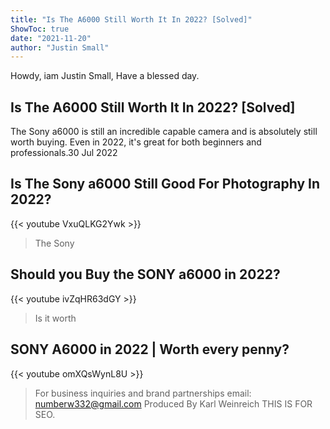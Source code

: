 ```yaml
---
title: "Is The A6000 Still Worth It In 2022? [Solved]"
ShowToc: true 
date: "2021-11-20"
author: "Justin Small" 
---
```


Howdy, iam Justin Small, Have a blessed day.
## Is The A6000 Still Worth It In 2022? [Solved]
The Sony a6000 is still an incredible capable camera and is absolutely still worth buying. Even in 2022, it's great for both beginners and professionals.30 Jul 2022

## Is The Sony a6000 Still Good For Photography In 2022?
{{< youtube VxuQLKG2Ywk >}}
>The Sony 

## Should you Buy the SONY a6000 in 2022?
{{< youtube ivZqHR63dGY >}}
>Is it worth

## SONY A6000 in 2022 | Worth every penny?
{{< youtube omXQsWynL8U >}}
>For business inquiries and brand partnerships email: numberw332@gmail.com Produced By Karl Weinreich THIS IS FOR SEO.

